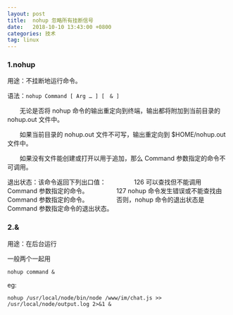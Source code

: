 ```yaml
---
layout: post
title:  nohup 忽略所有挂断信号
date:   2018-10-10 13:43:00 +0800
categories: 技术
tag: linux
---
```



### 1.nohup

用途：不挂断地运行命令。

语法：`nohup Command [ Arg … ] [　& ]`

　　无论是否将 nohup 命令的输出重定向到终端，输出都将附加到当前目录的 nohup.out 文件中。

　　如果当前目录的 nohup.out 文件不可写，输出重定向到 $HOME/nohup.out 文件中。

　　如果没有文件能创建或打开以用于追加，那么 Command 参数指定的命令不可调用。

退出状态：该命令返回下列出口值： 　　
　　126 可以查找但不能调用 Command 参数指定的命令。 　　
　　127 nohup 命令发生错误或不能查找由 Command 参数指定的命令。 　　
　　否则，nohup 命令的退出状态是 Command 参数指定命令的退出状态。

### 2.&

用途：在后台运行

一般两个一起用

`nohup command &`

eg:

`nohup /usr/local/node/bin/node /www/im/chat.js >> /usr/local/node/output.log 2>&1 &`
